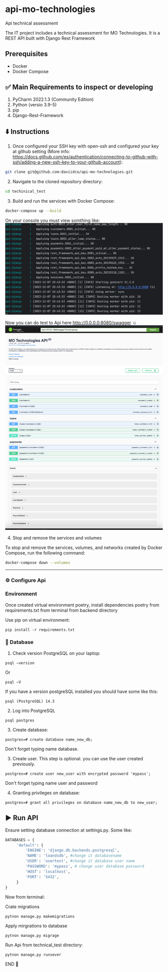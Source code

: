 # api-mo-technologies
Api technical assessment

The IT project includes a technical assessment for MO Technologies. It is a REST API built with Django Rest Framework

## Prerequisites

- Docker
- Docker Compose

## ✅ Main Requirements to inspect or developing

1. PyCharm 2022.1.3 (Community Edition)
2. Python (versio 3.9-5)
3. pip
4. Django-Rest-Framework


## ⬇️ Instructions

1. Once configured your SSH key with open-ssh and configured your key at github setting (More info: https://docs.github.com/es/authentication/connecting-to-github-with-ssh/adding-a-new-ssh-key-to-your-github-account):
```bash
git clone git@github.com:daviidco/api-mo-technologies.git
```
2. Navigate to the cloned repository directory:

```bash
cd techinical_test
```

3. Build and run the services with Docker Compose:

```bash
docker-compose up --build
```

On your console you must view somthing like:
![img.png](img.png)

Now you can do test to Api here http://0.0.0.0:8080/swagger  ☺️
![img.png](evidence%2Fimg.png)


4. Stop and remove the services and volumes

To stop and remove the services, volumes, and networks created by Docker Compose, run the following command:

```bash
docker-compose down --volumes
```

----------
### ⚙️ Configure Api

### Environment

Once created virtual environment poetry, install dependencies poetry from requirements.txt from terminal
from backend directory

Use pip on virtual environment:
```
pip install -r requirements.txt
```

### 🐘 Database

1. Check version PostgreSQL on your laptop:
```
psql –version
```
Or
```
psql –V
```

If you have a version postgreSQL installed you should have some like this:

```
psql (PostgreSQL) 14.3
```

2. Log into PostgreSQL
```
psql postgres
```

3. Create database:

```
postgres=# create database name_new_db;
```

Don't forget typing name database.

3. Create user. This step is optional. you can use the user created previously.

```
postgres=# create user new_user with encrypted password 'mypass';
```

Don't forget typing name user and password


4. Granting privileges on database:


```
postgres=# grant all privileges on database name_new_db to new_user;
```

## ▶️ Run API
Ensure setting database connection at settings.py. Some like:
```python
DATABASES = {
     'default': {
         'ENGINE': 'django.db.backends.postgresql',
         'NAME': 'loandsdb', #change it databasename
         'USER': 'usertest', #change it database user name
         'PASSWORD': 'mypass', # change user database password
         'HOST': 'localhost',
         'PORT': '5432',
     }
}
```
Now from terminal:

Crate migrations
```
pytnon manage.py makemigrations
```

Apply mirgrations to database
```
pytnon manage.py migrage
```

Run Api from technical_test directory:
```
pytnon manage.py runsever
```

END 🥳	
